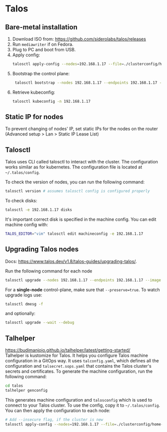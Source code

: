 # Talos

## Bare-metal installation
1. Download ISO from: https://github.com/siderolabs/talos/releases
2. Run `mediawriter` if on Fedora.
3. Plug to PC and boot from USB.
4. Apply config:
   ```bash
   talosctl apply-config --nodes=192.168.1.17 --file=./clusterconfig/home-control-plane-1.yaml --insecure
   ```
5. Bootstrap the control plane:
   ```bash
    talosctl bootstrap --nodes 192.168.1.17 --endpoints 192.168.1.17 --talosconfig=./clusterconfig/talosconfig
   ```
6. Retrieve kubeconfig:
   ```bash
   talosctl kubeconfig -n 192.168.1.17
   ```

## Static IP for nodes
To prevent changing of nodes' IP, set static IPs for the nodes on the router (Advanced setup > Lan > Static IP Lease List)

## Talosctl

Talos uses CLI called talosctl to interact with the cluster. The configuration works similar as for kubernetes. The configuration file is located at `~/.talos/config`.

To check the version of nodes, you can run the following command:
```bash
talosctl version # assumes talosctl config is configured properly
```
To check disks:
```bash
talosctl -e 192.168.1.17 disks
```
It's important correct disk is specified in the machine config. You can edit machine config with:
```bash
TALOS_EDITOR="vim" talosctl edit machineconfig -e 192.168.1.17
```

## Upgrading Talos nodes
Docs: https://www.talos.dev/v1.8/talos-guides/upgrading-talos/.

Run the following command for each node
```bash
talosctl upgrade --nodes 192.168.1.17 --endpoints 192.168.1.17 --image <copy-from-machine-configuration> --preserve=true
```
For a **single-node** control-plane, make sure that `--preserve=true`. To watch upgrade logs use:
```bash
talosctl dmesg -f
```
and optionally:
```bash
talosctl upgrade --wait --debug
```

## Talhelper
https://budimanjojo.github.io/talhelper/latest/getting-started/ \
Talhelper is kustomize for Talos. It helps you configure Talos machine configuration in a GitOps way.
It uses `talconfig.yaml`, which defines all the configuration and `talsecret.sops.yaml` that contains the Talos cluster's
secrets and certificates. To generate the machine configuration, run the following command:
```bash
cd talos
talhelper genconfig
```
This generates machine configuration and `talosconfig` which is used to connect to your Talos cluster. To use the config,
copy it to `~/.talos/config`. You can then apply the configuration to each node:
```bash
# Add --insecure flag, if the cluster is new
talosctl apply-config --nodes=192.168.1.17 --file=./clusterconfig/home-control-plane-1.yaml
```

